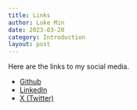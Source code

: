 ```yaml
---
title: Links
author: Luke Min
date: 2023-03-20
category: Introduction
layout: post
---
```


Here are the links to my social media.

+ [Github]
+ [LinkedIn]
+ [X (Twitter)]


[Github]: https://github.com/snu-lukemin
[LinkedIn]: https://www.linkedin.com/in/seonhong-min-b3155714a/
[X (Twitter)]: https://twitter.com/snu_lukemin